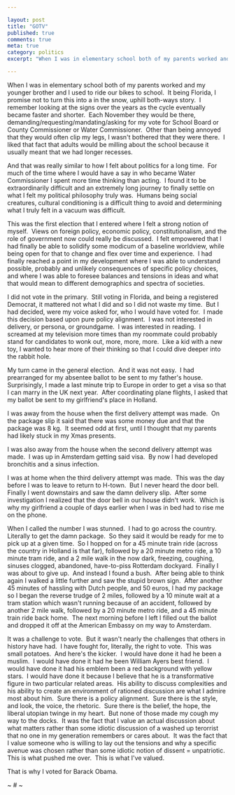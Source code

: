 ```yaml
---

layout: post
title: "GOTV"
published: true
comments: true
meta: true
category: politics
excerpt: "When I was in elementary school both of my parents worked and my younger brother and I used to ride our bikes to school.  It being Florida, I promise not to turn this into a in the snow, uphill both-ways story.  I remember looking at the signs over the years as the cycle eventually became faster and shorter.  Each November they would be there, demanding/requesting/mandating/asking for my vote for School Board or County Commissioner or Water Commissioner.  Other than being annoyed that they would often clip my legs, I wasn't bothered that they were there.  I liked that fact that adults would be milling about the school because it usually meant that we had longer recesses. "

---
```


When I was in elementary school both of my parents worked and my younger brother and I used to ride our bikes to school.  It being Florida, I promise not to turn this into a in the snow, uphill both-ways story.  I remember looking at the signs over the years as the cycle eventually became faster and shorter.  Each November they would be there, demanding/requesting/mandating/asking for my vote for School Board or County Commissioner or Water Commissioner.  Other than being annoyed that they would often clip my legs, I wasn't bothered that they were there.  I liked that fact that adults would be milling about the school because it usually meant that we had longer recesses.  

And that was really similar to how I felt about politics for a long time.  For much of the time where I would have a say in who became Water Commissioner I spent more time thinking than acting.  I found it to be extraordinarily difficult and an extremely long journey to finally settle on what I felt my political philosophy truly was.  Humans being social creatures, cultural conditioning is a difficult thing to avoid and determining what I truly felt in a vacuum was difficult.  

This was the first election that I entered where I felt a strong notion of myself.  Views on foreign policy, economic policy, constitutionalism, and the role of government now could really be discussed.  I felt empowered that I had finally be able to solidify some modicum of a baseline worldview, while being open for that to change and flex over time and experience.  I had finally reached a point in my development where I was able to understand possible, probably and unlikely consequences of specific policy choices, and where I was able to foresee balances and tensions in ideas and what that would mean to different demographics and spectra of societies.

I did not vote in the primary.  Still voting in Florida, and being a registered Democrat, it mattered not what I did and so I did not waste my time.  But I had decided, were my voice asked for, who I would have voted for.  I made this decision based upon pure policy alignment.  I was not interested in delivery, or persona, or groundgame.  I was interested in reading.  I screamed at my television more times than my roommate could probably stand for candidates to wonk out, more, more, more.  Like a kid with a new toy, I wanted to hear more of their thinking so that I could dive deeper into the rabbit hole.  

My turn came in the general election.  And it was not easy.  I had prearranged for my absentee ballot to be sent to my father's house.  Surprisingly, I made a last minute trip to Europe in order to get a visa so that I can marry in the UK next year.  After coordinating plane flights, I asked that my ballot be sent to my girlfriend's place in Holland.  

I was away from the house when the first delivery attempt was made.  On the package slip it said that there was some money due and that the package was 8 kg.  It seemed odd at first, until I thought that my parents had likely stuck in my Xmas presents.  

I was also away from the house when the second delivery attempt was made.  I was up in Amsterdam getting said visa.  By now I had developed bronchitis and a sinus infection.

I was at home when the third delivery attempt was made.  This was the day before I was to leave to return to H-town.  But I never heard the door bell.  Finally I went downstairs and saw the damn delivery slip.  After some investigation I realized that the door bell in our house didn't work.  Which is why my girlfriend a couple of days earlier when I was in bed had to rise me on the phone.  

When I called the number I was stunned.  I had to go across the country.  Literally to get the damn package.  So they said it would be ready for me to pick up at a given time.  So I hopped on for a 45 minute train ride (across the country in Holland is that far), followed by a 20 minute metro ride, a 10 minute tram ride, and a 2 mile walk in the now dark, freezing, coughing, sinuses clogged, abandoned, have-to-piss Rotterdam dockyard.  Finally I was about to give up.  And instead I found a bush.  After being able to think again I walked a little further and saw the stupid brown sign.  After another 45 minutes of hassling with Dutch people, and 50 euros, I had my package so I began the reverse trudge of 2 miles, followed by a 10 minute wait at a tram station which wasn't running because of an accident, followed by another 2 mile walk, followed by a 20 minute metro ride, and a 45 minute train ride back home.  The next morning before I left I filled out the ballot and dropped it off at the American Embassy on my way to Amsterdam.

It was a challenge to vote.  But it wasn't nearly the challenges that others in history have had.  I have fought for, literally, the right to vote.  This was small potatoes.  And here's the kicker.  I would have done it had he been a muslim.  I would have done it had he been William Ayers best friend.  I would have done it had his emblem been a red background with yellow stars.  I would have done it because I believe that he is a transformative figure in two particular related areas.  His ability to discuss complexities and his ability to create an environment of rationed discussion are what I admire most about him.  Sure there is a policy alignment.  Sure there is the style, and look, the voice, the rhetoric.  Sure there is the belief, the hope, the liberal utopian twinge in my heart.  But none of those made my cough my way to the docks.  It was the fact that I value an actual discussion about what matters rather than some idiotic discussion of a washed up terorrist that no one in my generation remembers or cares about.  It was the fact that I value someone who is willing to lay out the tensions and why a specific avenue was chosen rather than some idiotic notion of dissent = unpatriotic.  This is what pushed me over.  This is what I've valued.

That is why I voted for Barack Obama.

~ # ~